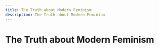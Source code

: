 ```yaml
---
title: The Truth about Modern Feminism
description: The Truth about Modern Feminism
---
```

# The Truth about Modern Feminism
